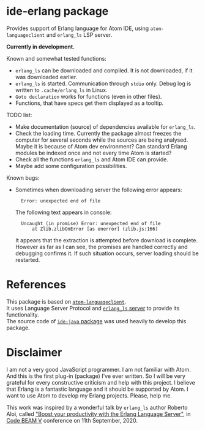 # ide-erlang package

Provides support of Erlang language for Atom IDE, using `atom-languageclient`
and `erlang_ls` LSP server.

**Currently in development.**

Known and somewhat tested functions:
* `erlang_ls` can be downloaded and compiled. It is not downloaded, if it was
  downloaded earlier.
* `erlang_ls` is started. Communication through `stdio` only. Debug log is
  written to `.cache/erlang_ls` in Linux.
* `Goto declaration` works for functions (even in other files).
* Functions, that have specs get them displayed as a tooltip.

TODO list:
* Make documentation (source) of dependencies available for `erlang_ls`.
* Check the loading time. Currently the package almost freezes the computer for
  several seconds while the sources are being analysed. Maybe it is because of
  Atom dev environment? Can standard Erlang modules be indexed once and not every
  time Atom is started?
* Check all the functions `erlang_ls` and Atom IDE can provide.
* Maybe add some configuration possibilities.

Known bugs:
* Sometimes when downloading server the following error appears:
  ```
    Error: unexpected end of file
  ```
  The following text appears in console:
  ```
    Uncaught (in promise) Error: unexpected end of file
        at Zlib.zlibOnError [as onerror] (zlib.js:166)
  ```
  It appears that the extraction is attempted before download is complete. However
  as far as I can see, the promises are handled correctly and debugging confirms
  it. If such situation occurs, server loading should be restarted.

# References

This package is based on [`atom-languageclient`](https://github.com/atom/atom-languageclient).<br>
It uses Language Server Protocol and [`erlang_ls` server](https://github.com/erlang-ls/erlang_ls)
to provide its functionality.<br>
The source code of [`ide-java` package](https://github.com/atom/ide-java) was used
heavily to develop this package.

# Disclaimer

I am not a very good JavaScript programmer. I am not familiar with Atom. And
this is the first plug-in (package) I've ever written. So I will be very
grateful for every constructive criticism and help with this project. I believe
that Erlang is a fantastic language and it should be supported by Atom. I want
to use Atom to develop my Erlang projects. Please, help me.

This work was inspired by a wonderful talk by `erlang_ls` author Roberto Aloi,
called ["Boost your productivity with the Erlang Language Server"](https://youtu.be/8FibGzqygo0),
in [Code BEAM V](https://codesync.global/conferences/code-beam-sto/) conference
on 11th September, 2020.

<!--![A screenshot of your package](https://f.cloud.github.com/assets/69169/2290250/c35d867a-a017-11e3-86be-cd7c5bf3ff9b.gif)-->
